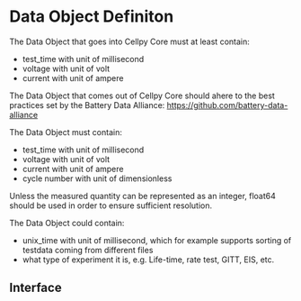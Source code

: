 # Data Object Definiton

The Data Object that goes into Cellpy Core must at least contain:

- test_time with unit of millisecond
- voltage with unit of volt
- current with unit of ampere

The Data Object that comes out of Cellpy Core should ahere to the best practices set by the Battery Data Alliance: https://github.com/battery-data-alliance

The Data Object must contain:
- test_time with unit of millisecond
- voltage with unit of volt
- current with unit of ampere
- cycle number with unit of dimensionless

Unless the measured quantity can be represented as an integer, float64 should be used in order to ensure sufficient resolution.

The Data Object could contain:
- unix_time with unit of millisecond, which for example supports sorting of testdata coming from different files
- what type of experiment it is, e.g. Life-time, rate test, GITT, EIS, etc.



## Interface